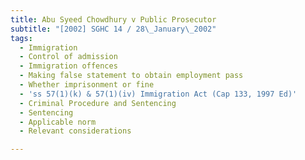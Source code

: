 ```yaml
---
title: Abu Syeed Chowdhury v Public Prosecutor
subtitle: "[2002] SGHC 14 / 28\_January\_2002"
tags:
  - Immigration
  - Control of admission
  - Immigration offences
  - Making false statement to obtain employment pass
  - Whether imprisonment or fine
  - 'ss 57(1)(k) & 57(1)(iv) Immigration Act (Cap 133, 1997 Ed)'
  - Criminal Procedure and Sentencing
  - Sentencing
  - Applicable norm
  - Relevant considerations

---
```


